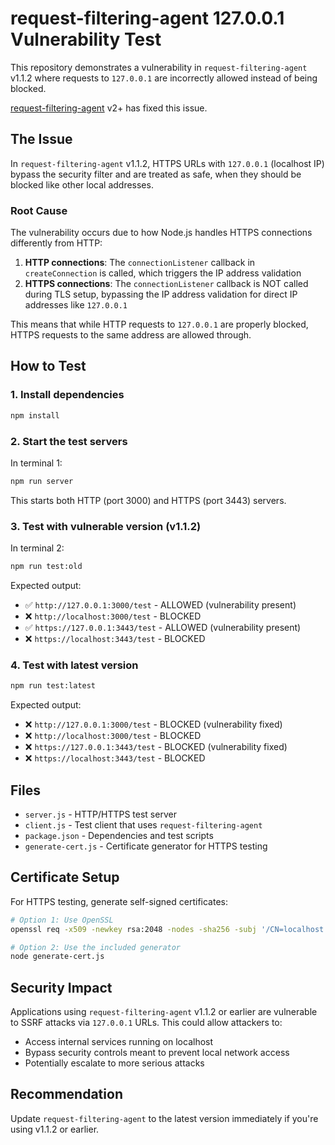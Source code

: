 # request-filtering-agent 127.0.0.1 Vulnerability Test

This repository demonstrates a vulnerability in `request-filtering-agent` v1.1.2 where requests to `127.0.0.1` are incorrectly allowed instead of being blocked.

[request-filtering-agent](https://github.com/azu/request-filtering-agent) v2+ has fixed this issue.

## The Issue

In `request-filtering-agent` v1.1.2, HTTPS URLs with `127.0.0.1` (localhost IP) bypass the security filter and are treated as safe, when they should be blocked like other local addresses. 

### Root Cause

The vulnerability occurs due to how Node.js handles HTTPS connections differently from HTTP:

1. **HTTP connections**: The `connectionListener` callback in `createConnection` is called, which triggers the IP address validation
2. **HTTPS connections**: The `connectionListener` callback is NOT called during TLS setup, bypassing the IP address validation for direct IP addresses like `127.0.0.1`

This means that while HTTP requests to `127.0.0.1` are properly blocked, HTTPS requests to the same address are allowed through.

## How to Test

### 1. Install dependencies
```bash
npm install
```

### 2. Start the test servers
In terminal 1:
```bash
npm run server
```
This starts both HTTP (port 3000) and HTTPS (port 3443) servers.

### 3. Test with vulnerable version (v1.1.2)
In terminal 2:
```bash
npm run test:old
```

Expected output:
- ✅ `http://127.0.0.1:3000/test` - ALLOWED (vulnerability present)
- ❌ `http://localhost:3000/test` - BLOCKED
- ✅ `https://127.0.0.1:3443/test` - ALLOWED (vulnerability present)
- ❌ `https://localhost:3443/test` - BLOCKED

### 4. Test with latest version
```bash
npm run test:latest
```

Expected output:
- ❌ `http://127.0.0.1:3000/test` - BLOCKED (vulnerability fixed)
- ❌ `http://localhost:3000/test` - BLOCKED
- ❌ `https://127.0.0.1:3443/test` - BLOCKED (vulnerability fixed)
- ❌ `https://localhost:3443/test` - BLOCKED

## Files

- `server.js` - HTTP/HTTPS test server
- `client.js` - Test client that uses `request-filtering-agent`
- `package.json` - Dependencies and test scripts
- `generate-cert.js` - Certificate generator for HTTPS testing

## Certificate Setup

For HTTPS testing, generate self-signed certificates:
```bash
# Option 1: Use OpenSSL
openssl req -x509 -newkey rsa:2048 -nodes -sha256 -subj '/CN=localhost' -keyout key.pem -out cert.pem -days 365

# Option 2: Use the included generator
node generate-cert.js
```
## Security Impact

Applications using `request-filtering-agent` v1.1.2 or earlier are vulnerable to SSRF attacks via `127.0.0.1` URLs. This could allow attackers to:
- Access internal services running on localhost
- Bypass security controls meant to prevent local network access
- Potentially escalate to more serious attacks

## Recommendation

Update `request-filtering-agent` to the latest version immediately if you're using v1.1.2 or earlier.
